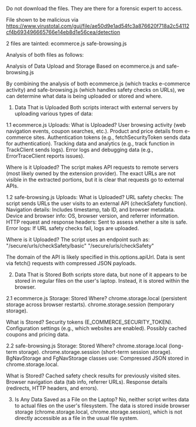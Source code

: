 Do not download the files. They are there for a forensic expert to access.

File shown to be malicious via https://www.virustotal.com/gui/file/ae50d9e1ad54fc3a876620f718a2c54112cf4b693496665766e14eb8d1e56cea/detection 

2 files are tainted:
ecommerce.js
safe-browsing.js

Analysis of both files as follows:

Analysis of Data Upload and Storage Based on ecommerce.js and safe-browsing.js

By combining the analysis of both ecommerce.js (which tracks e-commerce activity) and safe-browsing.js (which handles safety checks on URLs), we can determine what data is being uploaded or stored and where.

1. Data That is Uploaded
Both scripts interact with external servers by uploading various types of data:

1.1 ecommerce.js Uploads:
What is Uploaded?
User browsing activity (web navigation events, coupon searches, etc.).
Product and price details from e-commerce sites.
Authentication tokens (e.g., fetchSecurityToken sends data for authentication).
Tracking data and analytics (e.g., track function in TrackClient sends logs).
Error logs and debugging data (e.g., ErrorTraceClient reports issues).

Where is it Uploaded?
The script makes API requests to remote servers (most likely owned by the extension provider).
The exact URLs are not visible in the extracted portions, but it is clear that requests go to external APIs.

1.2 safe-browsing.js Uploads:
What is Uploaded?
URL safety checks: The script sends URLs the user visits to an external API (checkSafety function).
Navigation details: Includes timestamp, tab ID, and browser metadata.
Device and browser info: OS, browser version, and referrer information.
HTTP request and response headers: Sent to assess whether a site is safe.
Error logs: If URL safety checks fail, logs are uploaded.

Where is it Uploaded?
The script uses an endpoint such as:
"/secure/urls/checkSafety/basic"
"/secure/urls/checkSafety"

The domain of the API is likely specified in this.options.apiUrl.
Data is sent via fetch() requests with compressed JSON payloads.

2. Data That is Stored
Both scripts store data, but none of it appears to be stored in regular files on the user's laptop. Instead, it is stored within the browser.

2.1 ecommerce.js Storage:
Stored Where?
chrome.storage.local (persistent storage across browser restarts).
chrome.storage.session (temporary storage).

What is Stored?
Security tokens (E_COMMERCE_SECURITY_TOKEN).
Configuration settings (e.g., which websites are enabled).
Possibly cached coupons and pricing data.

2.2 safe-browsing.js Storage:
Stored Where?
chrome.storage.local (long-term storage).
chrome.storage.session (short-term session storage).
BgNavStorage and FgNavStorage classes use:
Compressed JSON stored in chrome.storage.local.

What is Stored?
Cached safety check results for previously visited sites.
Browser navigation data (tab info, referrer URLs).
Response details (redirects, HTTP headers, and errors).

3. Is Any Data Saved as a File on the Laptop?
No, neither script writes data to actual files on the user's filesystem.
The data is stored inside browser storage (chrome.storage.local, chrome.storage.session), which is not directly accessible as a file in the usual file system.
